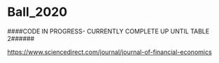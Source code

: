 # Ball_2020

####CODE IN PROGRESS- CURRENTLY COMPLETE UP UNTIL TABLE 2######

https://www.sciencedirect.com/journal/journal-of-financial-economics
